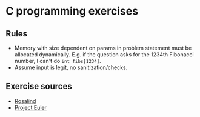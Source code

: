 # C programming exercises

## Rules

* Memory with size dependent on params in problem statement must be allocated
  dynamically. E.g. if the question asks for the 1234th Fibonacci number,
  I can't do `int fibs[1234]`.
* Assume input is legit, no sanitization/checks.

## Exercise sources

* [Rosalind](http://rosalind.info/problems/tree-view/?location=algorithmic-heights)
* [Project Euler](https://projecteuler.net/)
